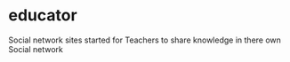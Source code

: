 educator
========
 Social network sites
  started for Teachers to share knowledge in there own Social network
